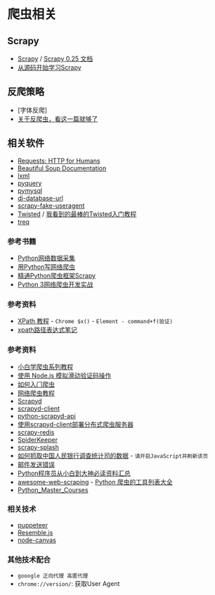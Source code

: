 # 爬虫相关



## Scrapy

* [Scrapy](https://scrapy.org/) / [Scrapy 0.25 文档](http://scrapy-chs.readthedocs.io/zh_CN/latest/)
* [从源码开始学习Scrapy](https://blog.csdn.net/column/details/22621.html)



## 反爬策略

* [字体反爬]
* [关于反爬虫，看这一篇就够了](https://segmentfault.com/a/1190000005840672)



## 相关软件


* [Requests: HTTP for Humans](http://docs.python-requests.org/en/master/)
* [Beautiful Soup Documentation](https://www.crummy.com/software/BeautifulSoup/bs4/doc/)
* [lxml](https://lxml.de/)
* [pyquery](https://pythonhosted.org/pyquery/)
* [pymysql](https://pymysql.readthedocs.io/en/latest/)
* [dj-database-url]()
* [scrapy-fake-useragent](https://github.com/alecxe/scrapy-fake-useragent)
* [Twisted](https://twistedmatrix.com/trac/) / [我看到的最棒的Twisted入门教程](http://blog.sina.com.cn/s/blog_704b6af70100py9n.html)
* [treq](https://github.com/twisted/treq)



### 参考书籍


* [Python网络数据采集](https://book.douban.com/subject/26740503/)
* [用Python写网络爬虫](https://book.douban.com/subject/26869992/)
* [精通Python爬虫框架Scrapy](https://www.epubit.com/book/detail/18292)
* [Python 3网络爬虫开发实战](http://www.ituring.com.cn/book/2003)


### 参考资料

* [XPath 教程](http://www.w3school.com.cn/xpath/) - `Chrome $x()` - `Element - command+f(验证)`
* [xpath路径表达式笔记](http://www.ruanyifeng.com/blog/2009/07/xpath_path_expressions.html)


### 参考资料

* [小白学爬虫系列教程](https://cuiqingcai.com/4352.html)
* [使用 Node.js 模拟滑动验证码操作](https://blog.oldj.net/2017/11/01/captcha-trick/)
* [如何⼊⻔爬⾍](https://zhuanlan.zhihu.com/p/21479334)
* [网络爬虫教程](https://piaosanlang.gitbooks.io/spiders/content/)
* [Scrapyd](http://scrapyd.readthedocs.io/en/stable/)
* [scrapyd-client](https://github.com/scrapy/scrapyd-client)
* [python-scrapyd-api](http://python-scrapyd-api.readthedocs.io/en/latest/)
* [使用scrapyd-client部署分布式爬虫服务器](http://pastandnow.com/2015/11/16/Use-Scrapyd-client-Deploy-Spider/)
* [scrapy-redis](https://github.com/rmax/scrapy-redis)
* [SpiderKeeper](https://github.com/DormyMo/SpiderKeeper)
* [scrapy-splash](https://github.com/scrapy-plugins/scrapy-splash)
* [如何抓取中国人民银行调查统计司的数据](https://www.xusheng.org/blog/2016/10/19/ru-he-zhua-qu-diao-cha-tong-ji-si-de-shu-ju/) - `请开启JavaScript并刷新该页`
* [邮件发送错误](https://github.com/scrapy/scrapy/pull/2671)
* [Python程序员从小白到大神必读资料汇总](http://www.ituring.com.cn/article/211281)
* [awesome-web-scraping](https://github.com/lorien/awesome-web-scraping/blob/master/python.md) - [Python 爬虫的工具列表大全](http://www.aizhuanji.com/a/2wmE4qdw.html)
* [Python_Master_Courses](https://github.com/makelove/Python_Master_Courses)


### 相关技术

* [puppeteer](https://github.com/GoogleChrome/puppeteer)
* [Resemble.js](https://github.com/HuddleEng/Resemble.js)
* [node-canvas](https://github.com/Automattic/node-canvas)


### 其他技术配合

* `gooogle 正向代理 高匿代理`
* `chrome://version/`: 获取User Agent